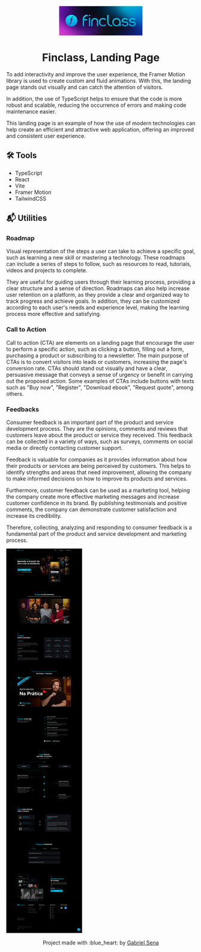 <div align="center">
  <img src="logo.png" width="222" height="78" />
</div>

<h1 align="center">
   Finclass, Landing Page
</h1>

To add interactivity and improve the user experience, the Framer Motion library is used to create custom and fluid animations. With this, the landing page stands out visually and can catch the attention of visitors.

In addition, the use of TypeScript helps to ensure that the code is more robust and scalable, reducing the occurrence of errors and making code maintenance easier.

This landing page is an example of how the use of modern technologies can help create an efficient and attractive web application, offering an improved and consistent user experience.

## :hammer_and_wrench: Tools

* TypeScript
* React
* Vite
* Framer Motion
* TailwindCSS

## :mailbox_with_mail: Utilities
 
### <strong>Roadmap</strong>

Visual representation of the steps a user can take to achieve a specific goal, such as learning a new skill or mastering a technology. These roadmaps can include a series of steps to follow, such as resources to read, tutorials, videos and projects to complete.

They are useful for guiding users through their learning process, providing a clear structure and a sense of direction. Roadmaps can also help increase user retention on a platform, as they provide a clear and organized way to track progress and achieve goals. In addition, they can be customized according to each user's needs and experience level, making the learning process more effective and satisfying.

### <strong>Call to Action</strong>

Call to action (CTA) are elements on a landing page that encourage the user to perform a specific action, such as clicking a button, filling out a form, purchasing a product or subscribing to a newsletter. The main purpose of CTAs is to convert visitors into leads or customers, increasing the page's conversion rate. CTAs should stand out visually and have a clear, persuasive message that conveys a sense of urgency or benefit in carrying out the proposed action. Some examples of CTAs include buttons with texts such as "Buy now", "Register", "Download ebook", "Request quote", among others.

### <strong>Feedbacks</strong>

Consumer feedback is an important part of the product and service development process. They are the opinions, comments and reviews that customers leave about the product or service they received. This feedback can be collected in a variety of ways, such as surveys, comments on social media or directly contacting customer support.

Feedback is valuable for companies as it provides information about how their products or services are being perceived by customers. This helps to identify strengths and areas that need improvement, allowing the company to make informed decisions on how to improve its products and services.

Furthermore, customer feedback can be used as a marketing tool, helping the company create more effective marketing messages and increase customer confidence in its brand. By publishing testimonials and positive comments, the company can demonstrate customer satisfaction and increase its credibility.

Therefore, collecting, analyzing and responding to consumer feedback is a fundamental part of the product and service development and marketing process.

![screen](./screenshots/screen-desktop.png)

<p align="center">Project made with :blue_heart: by <a href="https://github.com/stardusteight-d4c">Gabriel Sena</a></p>
